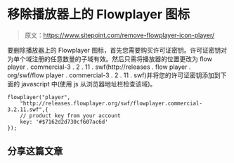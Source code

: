 # 移除播放器上的 Flowplayer 图标

> 原文：<https://www.sitepoint.com/remove-flowplayer-icon-player/>

要删除播放器上的 Flowplayer 图标，首先您需要购买许可证密钥。许可证密钥对为单个域注册的任意数量的子域有效。然后只需将播放器的位置更改为 flow player . commercial-3 . 2 . 11 . swf(http://releases . flow player . org/swf/flow player . commercial-3 . 2 . 11 . swf)并将您的许可证密钥添加到下面的 javascript 中(使用 js 从浏览器地址栏检查该域)。


```
flowplayer("player",
    "http://releases.flowplayer.org/swf/flowplayer.commercial-3.2.11.swf",{
    // product key from your account
    key: '#$7162d2d730cf607ac6d'
});
```

## 分享这篇文章